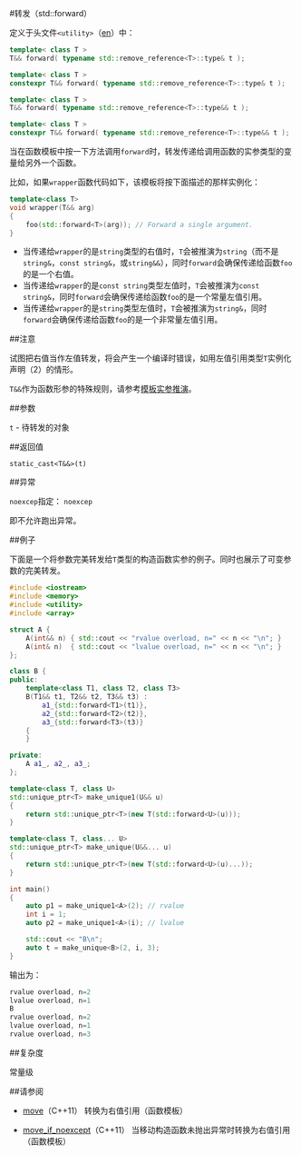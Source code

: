 #转发（std::forward）

定义于头文件`<utility>`（[en](http://en.cppreference.com/w/cpp/header/utility)）中：

```C++
template< class T >
T&& forward( typename std::remove_reference<T>::type& t );              (1)     (C++11 - C++14)
```

```C++
template< class T >
constexpr T&& forward( typename std::remove_reference<T>::type& t );    (1)     (C++14 - )
```

```C++
template< class T >
T&& forward( typename std::remove_reference<T>::type&& t );             (2)     (C++11 - C++14)
```

```C++
template< class T >
constexpr T&& forward( typename std::remove_reference<T>::type&& t );   (2)     (C++14 - )
```

当在函数模板中按一下方法调用`forward`时，转发传递给调用函数的实参类型的变量给另外一个函数。

比如，如果`wrapper`函数代码如下，该模板将按下面描述的那样实例化：

```C++
template<class T>
void wrapper(T&& arg)
{
    foo(std::forward<T>(arg)); // Forward a single argument.
}
```

- 当传递给`wrapper`的是`string`类型的右值时，`T`会被推演为`string`（而不是`string&`，`const string&`，或`string&&`），同时`forward`会确保传递给函数`foo`的是一个右值。
- 当传递给`wrapper`的是`const string`类型左值时，`T`会被推演为`const string&`，同时`forward`会确保传递给函数`foo`的是一个常量左值引用。
- 当传递给`wrapper`的是`string`类型左值时，`T`会被推演为`string&`，同时`forward`会确保传递给函数`foo`的是一个非常量左值引用。

##注意

试图把右值当作左值转发，将会产生一个编译时错误，如用左值引用类型`T`实例化声明（2）的情形。

`T&&`作为函数形参的特殊规则，请参考[模板实参推演](templates/template_argument_deduction.md)。

##参数

`t` -   待转发的对象

##返回值

`static_cast<T&&>(t)`

##异常

`noexcep`指定： `noexcep`

即不允许跑出异常。

##例子

下面是一个将参数完美转发给`T`类型的构造函数实参的例子。同时也展示了可变参数的完美转发。

```C++
#include <iostream>
#include <memory>
#include <utility>
#include <array>

struct A {
    A(int&& n) { std::cout << "rvalue overload, n=" << n << "\n"; }
    A(int& n)  { std::cout << "lvalue overload, n=" << n << "\n"; }
};

class B {
public:
    template<class T1, class T2, class T3>
    B(T1&& t1, T2&& t2, T3&& t3) :
        a1_{std::forward<T1>(t1)},
        a2_{std::forward<T2>(t2)},
        a3_{std::forward<T3>(t3)}
    {
    }

private:
    A a1_, a2_, a3_;
};

template<class T, class U>
std::unique_ptr<T> make_unique1(U&& u)
{
    return std::unique_ptr<T>(new T(std::forward<U>(u)));
}

template<class T, class... U>
std::unique_ptr<T> make_unique(U&&... u)
{
    return std::unique_ptr<T>(new T(std::forward<U>(u)...));
}

int main()
{
    auto p1 = make_unique1<A>(2); // rvalue
    int i = 1;
    auto p2 = make_unique1<A>(i); // lvalue

    std::cout << "B\n";
    auto t = make_unique<B>(2, i, 3);
}
```

输出为：

```C++
rvalue overload, n=2
lvalue overload, n=1
B
rvalue overload, n=2
lvalue overload, n=1
rvalue overload, n=3
```

##复杂度

常量级

##请参阅

- [move](move.md)（C++11）                            转换为右值引用（函数模板）

- [move_if_noexcept](move_if_noexcept.md)（C++11）    当移动构造函数未抛出异常时转换为右值引用（函数模板）
